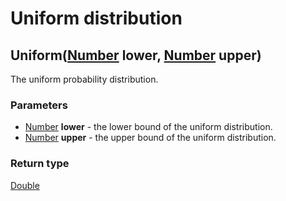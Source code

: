 Uniform distribution
====================
Uniform([Number](../types/Number.md) **lower**, [Number](../types/Number.md) **upper**)
---------------------------------------------------------------------------------------

The uniform probability distribution.

### Parameters

- [Number](../types/Number.md) **lower** - the lower bound of the uniform distribution.
- [Number](../types/Number.md) **upper** - the upper bound of the uniform distribution.

### Return type

[Double](../types/Double.md)



